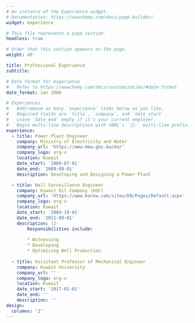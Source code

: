```yaml
---
# An instance of the Experience widget.
# Documentation: https://wowchemy.com/docs/page-builder/
widget: experience

# This file represents a page section.
headless: true

# Order that this section appears on the page.
weight: 40

title: Professional Experience
subtitle:

# Date format for experience
#   Refer to https://wowchemy.com/docs/customization/#date-format
date_format: Jan 2006

# Experiences.
#   Add/remove as many `experience` items below as you like.
#   Required fields are `title`, `company`, and `date_start`.
#   Leave `date_end` empty if it's your current employer.
#   Begin multi-line descriptions with YAML's `|2-` multi-line prefix.
experience:
  - title: Power Plant Engineer
    company: Ministry of Electricity and Water
    company_url: 'https://www.mew.gov.kw/en/'
    company_logo: org-x
    location: Kuwait
    date_start: '2009-07-01'
    date_end: '2009-09-01'
    description: Developing and Designing a Power Plant

  - title: Well Surveillance Engineer
    company: Kuwait Oil Company (KOC)
    company_url: 'https://www.kockw.com/sites/EN/Pages/Default.aspx'
    company_logo: org-x
    location: Kuwait
    date_start: '2009-10-01'
    date_end: '2011-08-01'
    description: |2-
        Responsibilities include:
        
        * Witnessing
        * Developing
        * Optimizing Well Production
        
  - title: Assistant Professor of Mechanical Engineer
    company: Kuwait University
    company_url: ''
    company_logo: org-x
    location: Kuwait
    date_start: '2017-01-01'
    date_end: ''
    description: ''
design:
  columns: '2'
---
```

